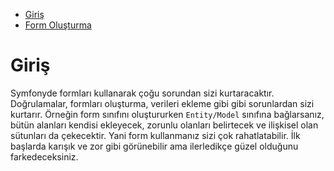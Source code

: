 
- [Giriş](#giriş) 
- [Form Oluşturma](#form-oluşturma)  
# Giriş 
Symfonyde formları kullanarak çoğu sorundan sizi kurtaracaktır. Doğrulamalar, formları oluşturma, verileri ekleme gibi gibi sorunlardan sizi kurtarır. Örneğin form sınıfını oluştururken `Entity/Model` sınıfına bağlarsanız, bütün alanları kendisi ekleyecek, zorunlu olanları belirtecek ve ilişkisel olan sütunları da çekecektir. Yani form kullanmanız sizi çok rahatlatabilir. İlk başlarda karışık ve zor gibi görünebilir ama ilerledikçe güzel olduğunu farkedeceksiniz.

